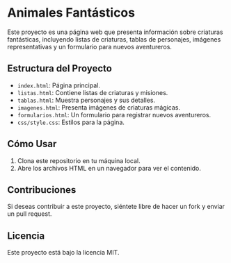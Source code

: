 # Animales Fantásticos

Este proyecto es una página web que presenta información sobre criaturas fantásticas, incluyendo listas de criaturas, tablas de personajes, imágenes representativas y un formulario para nuevos aventureros.

## Estructura del Proyecto

- `index.html`: Página principal.
- `listas.html`: Contiene listas de criaturas y misiones.
- `tablas.html`: Muestra personajes y sus detalles.
- `imagenes.html`: Presenta imágenes de criaturas mágicas.
- `formularios.html`: Un formulario para registrar nuevos aventureros.
- `css/style.css`: Estilos para la página.

## Cómo Usar

1. Clona este repositorio en tu máquina local.
2. Abre los archivos HTML en un navegador para ver el contenido.

## Contribuciones

Si deseas contribuir a este proyecto, siéntete libre de hacer un fork y enviar un pull request.

## Licencia

Este proyecto está bajo la licencia MIT.
